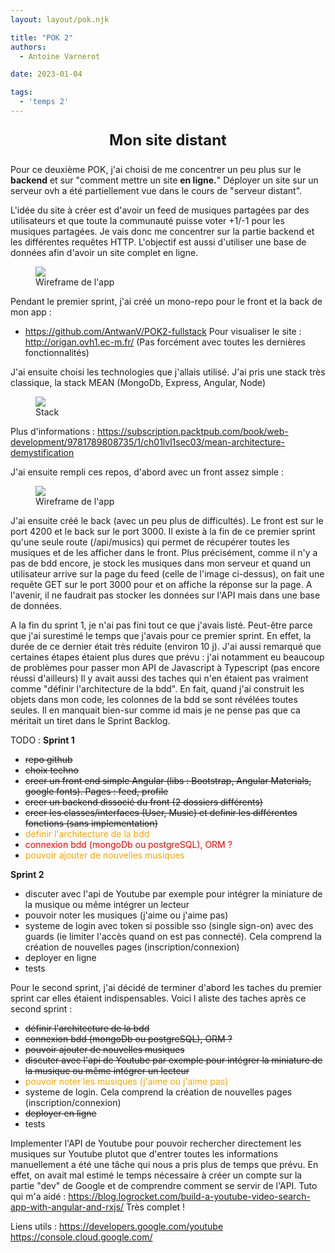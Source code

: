 ```yaml
---
layout: layout/pok.njk

title: "POK 2"
authors:
  - Antoine Varnerot

date: 2023-01-04

tags:
  - 'temps 2'
---
```

<head>
  <link rel="stylesheet" href="../assets/style.css">
</head>
<p style="text-align: center; font-size: 1.5rem;"><strong>Mon site distant</strong></p>

Pour ce deuxième POK, j'ai choisi de me concentrer un peu plus sur le <strong>backend</strong> et sur "comment mettre un site <strong>en ligne.</strong>"
Déployer un site sur un serveur ovh a été partiellement vue dans le cours de "serveur distant".

L'idée du site à créer est d'avoir un feed de musiques partagées par des utilisateurs et que toute la communauté puisse voter +1/-1 pour les musiques partagées. Je vais donc me concentrer sur la partie backend et les différentes requêtes HTTP. L'objectif est aussi d'utiliser une base de données afin d'avoir un site complet en ligne.

<figure>
  <img src="../assets/wireframe2.png">
  <figcaption>Wireframe de l'app</figcaption>
</figure>

Pendant le premier sprint, j'ai créé un mono-repo pour le front et la back de mon app :

- <https://github.com/AntwanV/POK2-fullstack>
Pour visualiser le site :
<http://origan.ovh1.ec-m.fr/>
(Pas forcément avec toutes les dernières fonctionnalités)

J'ai ensuite choisi les technologies que j'allais utilisé. J'ai pris une stack très classique, la stack MEAN (MongoDb, Express, Angular, Node)
<figure>
  <img src="https://static.packt-cdn.com/products/9781789808735/graphics/C11069_01_02.jpg">
  <figcaption>Stack</figcaption>
</figure>

Plus d'informations : <https://subscription.packtpub.com/book/web-development/9781789808735/1/ch01lvl1sec03/mean-architecture-demystification>

J'ai ensuite rempli ces repos, d'abord avec un front assez simple :

<figure>
  <img src="../../assets/basic-front.png">
  <figcaption>Wireframe de l'app</figcaption>
</figure>

J'ai ensuite créé le back (avec un peu plus de difficultés). Le front est sur le port 4200 et le back sur le port 3000. Il existe à la fin de ce premier sprint qu'une seule route (/api/musics) qui permet de récupérer toutes les musiques et de les afficher dans le front. Plus précisément, comme il n'y a pas de bdd encore, je stock les musiques dans mon serveur et quand un utilisateur arrive sur la page du feed (celle de l'image ci-dessus), on fait une requête GET sur le port 3000 pour et on affiche la réponse sur la page. A l'avenir, il ne faudrait pas stocker les données sur l'API mais dans une base de données.

A la fin du sprint 1, je n'ai pas fini tout ce que j'avais listé. Peut-être parce que j'ai surestimé le temps que j'avais pour ce premier sprint. En effet, la durée de ce dernier était très réduite (environ 10 j). J'ai aussi remarqué que certaines étapes étaient plus dures que prévu : j'ai notamment eu beaucoup de problèmes pour passer mon API de Javascript à Typescript (pas encore réussi d'ailleurs)
Il y avait aussi des taches qui n'en étaient pas vraiment comme "définir l'architecture de la bdd". En fait, quand j'ai construit les objets dans mon code, les colonnes de la bdd se sont révélées toutes seules. Il en manquait bien-sur comme id mais je ne pense pas que ca méritait un tiret dans le Sprint Backlog.

TODO :
**Sprint 1**

- ~~repo github~~
- ~~choix techno~~
- ~~creer un front end simple Angular (libs : Bootstrap, Angular Materials, google fonts). Pages : feed, profile~~
- ~~creer un backend dissocié du front (2 dossiers différents)~~
- ~~creer les classes/interfaces (User, Music) et definir les différentes fonctions (sans implementation)~~
- <span style="color:orange">définir l'architecture de la bdd </span>
- <span style="color:red">connexion bdd (mongoDb ou postgreSQL), ORM ? </span>
- <span style="color:orange">pouvoir ajouter de nouvelles musiques </span>

**Sprint 2**

- discuter avec l'api de Youtube par exemple pour intégrer la miniature de la musique ou même intégrer un lecteur
- pouvoir noter les musiques (j'aime ou j'aime pas)
- systeme de login avec token si possible sso (single sign-on) avec des guards (ie limiter l'accès quand on est pas connecté). Cela comprend la création de nouvelles pages (inscription/connexion)
- deployer en ligne
- tests

Pour le second sprint, j'ai décidé de terminer d'abord les taches du premier sprint car elles étaient indispensables. Voici l aliste des taches après ce second sprint :

- ~~définir l'architecture de la bdd~~
- ~~connexion bdd (mongoDb ou postgreSQL), ORM ?~~
- ~~pouvoir ajouter de nouvelles musiques~~
- ~~discuter avec l'api de Youtube par exemple pour intégrer la miniature de la musique ou même intégrer un lecteur~~
- <span style="color:orange">pouvoir noter les musiques (j'aime ou j'aime pas)</span>
- systeme de login. Cela comprend la création de nouvelles pages (inscription/connexion)
- ~~deployer en ligne~~
- tests

Implementer l'API de Youtube pour pouvoir rechercher directement les musiques sur Youtube plutot que d'entrer toutes les informations manuellement a été une tâche qui nous a pris plus de temps que prévu. En effet, on avait mal estimé le temps nécessaire à créer un compte sur la partie "dev" de Google et de comprendre comment se servir de l'API.
Tuto qui m'a aidé : <https://blog.logrocket.com/build-a-youtube-video-search-app-with-angular-and-rxjs/>
Très complet !

Liens utils :
<https://developers.google.com/youtube>
<https://console.cloud.google.com/>
